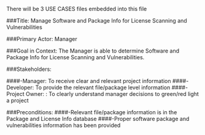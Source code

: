 There will be 3 USE CASES files embedded into this file

###Title: Manage Software and Package Info for License Scanning and Vulnerabilities

###Primary Actor: Manager

###Goal in Context: The Manager is able to determine Software and Package Info for License Scanning and Vulnerabilities.

###Stakeholders:

####-Manager: To receive clear and relevant project information
####-Developer: To provide the relevant file/package level information
####-Project Owner: : To clearly understand manager decisions to green/red light a project

###Preconditions:
####-Relevant file/package information is in the Package and License Info database
####-Proper software package and vulnerabilities information has been provided





